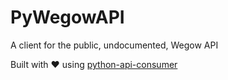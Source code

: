 # PyWegowAPI

A client for the public, undocumented, Wegow API


Built with ♥ using [python-api-consumer](https://github.com/EnriqueSoria/python-api-consumer)